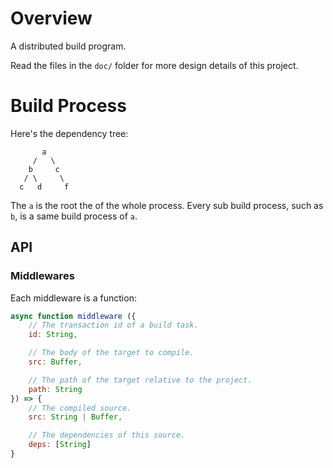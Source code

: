 # Overview

A distributed build program.

Read the files in the `doc/` folder for more design details of this project.


# Build Process

Here's the dependency tree:

```
       a
     /   \
    b     c
   / \     \
  c   d     f
```

The `a` is the root the of the whole process. Every sub build process, such as `b`, is a same build process of `a`.

## API


### Middlewares

Each middleware is a function:

```js
async function middleware ({
    // The transaction id of a build task.
    id: String,

    // The body of the target to compile.
    src: Buffer,

    // The path of the target relative to the project.
    path: String
}) => {
    // The compiled source.
    src: String | Buffer,

    // The dependencies of this source.
    deps: [String]
}
```
